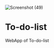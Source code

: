 ![Screenshot (49)](https://github.com/Sahitya41/To-do-list/assets/162334954/025036ed-b3c7-4b5f-99a8-e373ee5cf6d7)
# To-do-list
 WebApp of To-do-list
